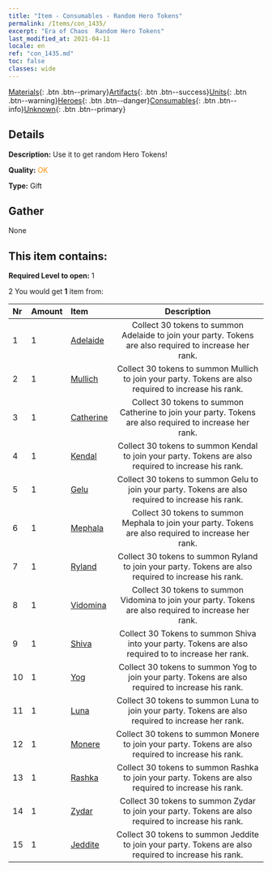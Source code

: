 ```yaml
---
title: "Item - Consumables - Random Hero Tokens"
permalink: /Items/con_1435/
excerpt: "Era of Chaos  Random Hero Tokens"
last_modified_at: 2021-04-11
locale: en
ref: "con_1435.md"
toc: false
classes: wide
---
```

 [Materials](/Items/){: .btn .btn--primary}[Artifacts](/Items/Artifacts/){: .btn .btn--success}[Units](/Items/Units/){: .btn .btn--warning}[Heroes](/Items/Heroes/){: .btn .btn--danger}[Consumables](/Items/Consumables/){: .btn .btn--info}[Unknown](/Items/Unknown/){: .btn .btn--primary}

## Details
 **Description:** Use it to get random Hero Tokens!

 **Quality:** <span style="color: #FF8C00">OK</span>

 **Type:** Gift

## Gather

  None

## This item contains:

 **Required Level to open:** 1

 2 You would get **1** item  from:

  | Nr | Amount |     Item    | Description |
  |:---|:-------|:------------|:-----------:|
  | 1 | 1 | [Adelaide](/Items/her_359/) | Collect 30 tokens to summon Adelaide to join your party. Tokens are also required to increase her rank. | 
  | 2 | 1 | [Mullich](/Items/her_360/) | Collect 30 tokens to summon Mullich to join your party. Tokens are also required to increase his rank. | 
  | 3 | 1 | [Catherine](/Items/her_361/) | Collect 30 tokens to summon Catherine to join your party. Tokens are also required to increase her rank. | 
  | 4 | 1 | [Kendal](/Items/her_363/) | Collect 30 tokens to summon Kendal to join your party. Tokens are also required to increase his rank. | 
  | 5 | 1 | [Gelu](/Items/her_366/) | Collect 30 tokens to summon Gelu to join your party. Tokens are also required to increase his rank. | 
  | 6 | 1 | [Mephala](/Items/her_367/) | Collect 30 tokens to summon Mephala to join your party. Tokens are also required to increase her rank. | 
  | 7 | 1 | [Ryland](/Items/her_368/) | Collect 30 tokens to summon Ryland to join your party. Tokens are also required to increase his rank. | 
  | 8 | 1 | [Vidomina](/Items/her_372/) | Collect 30 tokens to summon Vidomina to join your party. Tokens are also required to increase her rank. | 
  | 9 | 1 | [Shiva](/Items/her_376/) | Collect 30 Tokens to summon Shiva into your party. Tokens are also required to to increase her rank. | 
  | 10 | 1 | [Yog](/Items/her_377/) | Collect 30 tokens to summon Yog to join your party. Tokens are also required to increase his rank. | 
  | 11 | 1 | [Luna](/Items/her_378/) | Collect 30 tokens to summon Luna to join your party. Tokens are also required to increase her rank. | 
  | 12 | 1 | [Monere](/Items/her_379/) | Collect 30 tokens to summon Monere to join your party. Tokens are also required to increase his rank. | 
  | 13 | 1 | [Rashka](/Items/her_384/) | Collect 30 tokens to summon Rashka to join your party. Tokens are also required to increase his rank. | 
  | 14 | 1 | [Zydar](/Items/her_385/) | Collect 30 tokens to summon Zydar to join your party. Tokens are also required to increase his rank. | 
  | 15 | 1 | [Jeddite](/Items/her_391/) | Collect 30 tokens to summon Jeddite to join your party. Tokens are also required to increase his rank. | 
